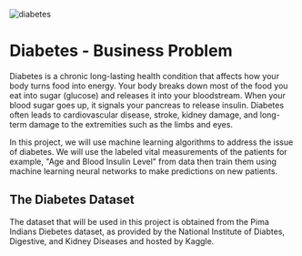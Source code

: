 ![diabetes](https://user-images.githubusercontent.com/85582924/207213511-34e43523-5974-4e78-8a47-bc37ad321eae.jpg)

# Diabetes - Business Problem

Diabetes is a chronic long-lasting health condition that affects how your body turns food into energy. Your body breaks down most of the food you eat into sugar (glucose) and releases it into your bloodstream. When your blood sugar goes up, it signals your pancreas to release insulin. Diabetes often leads to cardiovascular disease, stroke, kidney damage, and long-term damage to the extremities such as the limbs and eyes.

In this project, we will use machine learning algorithms to address the issue of diabetes. We will use the labeled vital measurements of the patients for example, "Age and Blood Insulin Level" from data then train them using machine learning neural networks to make predictions on new patients.

## The Diabetes Dataset

The dataset that will be used in this project is obtained from the Pima Indians Diebetes dataset, as provided by the National Institute of Diabtes, Digestive, and Kidney Diseases and hosted by Kaggle.
